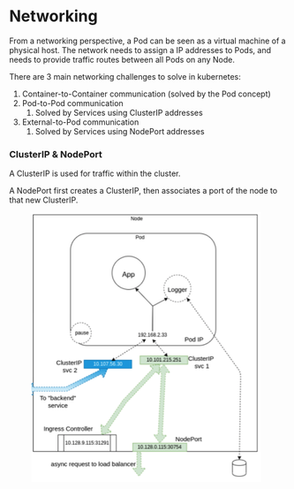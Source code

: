 # Networking

From a networking perspective, a Pod can be seen as a virtual machine of a physical host. The network needs to assign a IP addresses to Pods, and needs to provide traffic routes between all Pods on any Node.

There are 3 main networking challenges to solve in kubernetes:

1. Container-to-Container communication (solved by the Pod concept)
2. Pod-to-Pod communication
   1. Solved by Services using ClusterIP addresses
3. External-to-Pod communication
   1. Solved by Services using NodePort addresses

### ClusterIP & NodePort

A ClusterIP is used for traffic within the cluster.&#x20;

A NodePort first creates a ClusterIP, then associates a port of the node to that new ClusterIP.

<div align="left">

<figure><img src="../../.gitbook/assets/Screenshot 2023-05-26 at 12.49.50.png" alt=""><figcaption></figcaption></figure>

</div>
